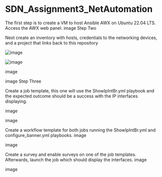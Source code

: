 # SDN_Assignment3_NetAutomation

The first step is to create a VM to host Ansible AWX on Ubuntu 22.04 LTS. Access the AWX web panel. image
Step Two

Next create an inventory with hosts, credentials to the networking devices, and a project that links back to this repository

![image](https://github.com/user-attachments/assets/a3ce6e6c-9659-417a-849f-b58251ca11f0)


![image](https://github.com/user-attachments/assets/1a854732-5d79-4bc7-b96d-c37743d842e2)


image

image
Step Three

Create a job template, this one will use the ShowIpIntBr.yml playbook and the expected outcome should be a success with the IP interfaces displaying.

image

image

Create a workflow template for both jobs running the ShowIpIntBr.yml and configure_banner.yml playbooks. image

image

Create a survey and enable surveys on one of the job templates. Afterwards, launch the job which should display the interfaces. image

image
